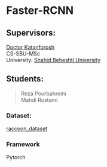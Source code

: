 # Faster-RCNN
## Supervisors:
[Doctor Katanforosh](https://scholar.google.com/citations?user=Z_z5rwcAAAAJ&hl=en)<br>
CS-SBU-MSc<br>
University: [Shahid Beheshti University](https://www.sbu.ac.ir/)
## Students:
> Reza Pourbahreini<br>
> Mahdi Rostami
### Dataset:
[raccoon_dataset](https://github.com/experiencor/raccoon_dataset)
### Framework
Pytorch

